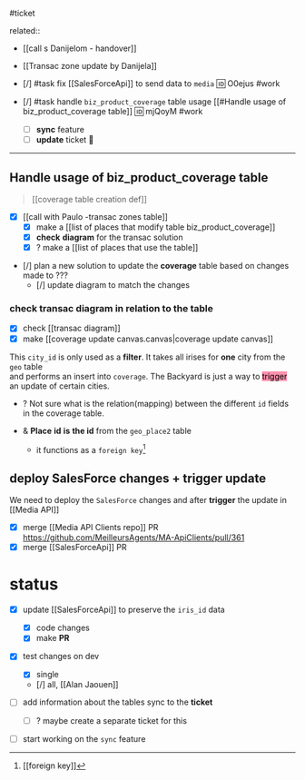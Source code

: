 #ticket 

related:: 
- [[call s Danijelom - handover]]
- [[Transac zone update by Danijela]]

- [/] #task fix [[SalesForceApi]] to send data to `media` 🆔 O0ejus #work

- [/] #task handle `biz_product_coverage` table usage [[#Handle usage of biz_product_coverage table]] 🆔 mjQoyM #work
	- [ ] **sync** feature
	- [ ] **update** ticket 🎫

___
## Handle usage of biz_product_coverage table
> [[coverage table creation def]]

- [x] [[call with Paulo -transac zones table]]
	- [x] make a [[list of places that modify table biz_product_coverage]]
	- [x] **check** **diagram** for the transac solution
	- [x] ? make a [[list of places that use the table]]
- [/] plan a new solution to update the **coverage** table based on changes made to ???
	- [/] update diagram to match the changes

### **check** transac diagram in relation to the table
- [x] check [[transac diagram]]
- [x] make [[coverage update canvas.canvas|coverage update canvas]]

This `city_id` is only used as a **filter**. It takes all irises for **one** city from the `geo` table  
 and performs an insert into `coverage`. The Backyard is just a way to <mark style="background: #FF5582A6;">trigger</mark> an update of  certain cities.

- ? Not sure what is the relation(mapping) between the different `id` fields in the coverage table.

- & **Place** **id** **is** **the id** from the `geo_place2` table
	- it functions as a `foreign key`[^1]

## deploy SalesForce changes + trigger update

We need to deploy the `SalesForce` changes and after **trigger** the update in [[Media API]]

- [x] merge [[Media API Clients repo]] PR https://github.com/MeilleursAgents/MA-ApiClients/pull/361
- [x] merge [[SalesForceApi]] PR 

# status

- [x] update [[SalesForceApi]] to preserve the `iris_id` data
	- [x] code changes
	- [x] make **PR**
- [x] test changes on dev
	- [x] single
	- [/] all, [[Alan Jaouen]]
- [ ] add information about the tables sync to the **ticket**
	- [ ] ? maybe create a separate ticket for this
- [ ] start working on the `sync` feature



[^1]: [[foreign key]]